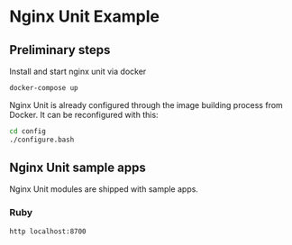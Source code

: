 # Nginx Unit Example

## Preliminary steps

Install and start nginx unit via docker
```sh
docker-compose up
```

Nginx Unit is already configured through the image building process from Docker. It can be reconfigured with this:
```sh
cd config
./configure.bash
```

## Nginx Unit sample apps

Nginx Unit modules are shipped with sample apps.

### Ruby
```sh
http localhost:8700
```

